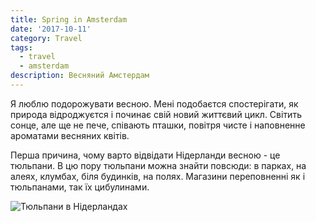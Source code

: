 ```yaml
---
title: Spring in Amsterdam
date: '2017-10-11'
category: Travel
tags:
  - travel
  - amsterdam
description: Весняний Амстердам
---
```

Я люблю подорожувати весною. Мені подобаєтся спостерігати, як природа відроджуєтся і починає свій новий життєвий цикл. Світить сонце, але ще не пече, співають пташки, повітря чисте і наповненне ароматами весняних квітів. 

Перша причина, чому варто відвідати Нідерланди весною - це тюльпани. В цю пору тюльпани можна знайти повсюди: в парках, на алеях, клумбах, біля будинків, на полях. Магазини переповненні як і тюльпанами, так їх цибулинами. 

![Тюльпани в Нідерландах](/img/img_20190409_141929.jpg "Тюльпани в Нідерландах")
